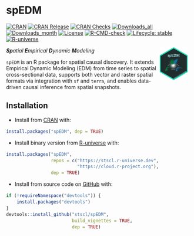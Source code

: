 
<!-- README.md is generated from README.Rmd. Please edit that file -->

# spEDM

<!-- badges: start -->

[![CRAN](https://www.r-pkg.org/badges/version/spEDM)](https://CRAN.R-project.org/package=spEDM)
[![CRAN
Release](https://www.r-pkg.org/badges/last-release/spEDM)](https://CRAN.R-project.org/package=spEDM)
[![CRAN
Checks](https://badges.cranchecks.info/worst/spEDM.svg)](https://cran.r-project.org/web/checks/check_results_spEDM.html)
[![Downloads_all](https://badgen.net/cran/dt/spEDM?color=orange)](https://CRAN.R-project.org/package=spEDM)
[![Downloads_month](https://cranlogs.r-pkg.org/badges/spEDM)](https://CRAN.R-project.org/package=spEDM)
[![License](https://img.shields.io/badge/license-GPL--3-brightgreen.svg?style=flat)](http://www.gnu.org/licenses/gpl-3.0.html)
[![R-CMD-check](https://github.com/stscl/spEDM/actions/workflows/R-CMD-check.yaml/badge.svg)](https://github.com/stscl/spEDM/actions/workflows/R-CMD-check.yaml)
[![Lifecycle:
stable](https://img.shields.io/badge/lifecycle-stable-20b2aa.svg)](https://lifecycle.r-lib.org/articles/stages.html#stable)
[![R-universe](https://stscl.r-universe.dev/badges/spEDM?color=cyan)](https://stscl.r-universe.dev/spEDM)

<!-- badges: end -->

<a href="https://stscl.github.io/spEDM/"><img src="man/figures/spEDM.png" align="right" hspace="10" vspace="0" width="15%" alt="spEDM website: https://stscl.github.io/spEDM/"/></a>

***Sp**atial **E**mpirical **D**ynamic **M**odeling*

`spEDM` is an R package for spatial causal discovery. It extends
Empirical Dynamic Modeling (EDM) from time series to spatial
cross-sectional data, supports both vector and raster spatial formats
via integration with `sf` and `terra`, and enables data-driven causal
inference from spatial snapshots.

## Installation

- Install from [CRAN](https://CRAN.R-project.org/package=spEDM) with:

``` r
install.packages("spEDM", dep = TRUE)
```

- Install binary version from
  [R-universe](https://stscl.r-universe.dev/spEDM) with:

``` r
install.packages("spEDM",
                 repos = c("https://stscl.r-universe.dev",
                           "https://cloud.r-project.org"),
                 dep = TRUE)
```

- Install from source code on [GitHub](https://github.com/stscl/spEDM)
  with:

``` r
if (!requireNamespace("devtools")) {
    install.packages("devtools")
}
devtools::install_github("stscl/spEDM",
                         build_vignettes = TRUE,
                         dep = TRUE)
```
